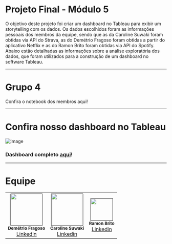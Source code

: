 # Projeto Final - Módulo 5

O objetivo deste projeto foi criar um dashboard no Tableau para exibir um storytelling com os dados. Os dados escolhidos foram as informações pessoais dos membros da equipe, sendo que as da Caroline Suwaki foram obtidas via API do Strava, as do Demétrio Fragoso foram obtidas a partir do aplicativo Netflix e as do Ramon Brito foram obtidas via API do Spotify. Abaixo estão detalhadas as informações sobre a análise exploratória dos dados, que foram utilizados para a construção de um dashboard no software Tableau.

---

# Grupo 4

Confira o notebook dos membros aqui! 

---

# Confira nosso dashboard no Tableau

![image](https://im2.ezgif.com/tmp/ezgif-2-53263fc767b6.gif)


### Dashboard completo [aqui](https://public.tableau.com/app/profile/dem.trio.da.costa.fragoso/viz/Projeto_final_ifood/Grupo4-IfoodResilia)!


--- 

# Equipe


<table>
  <tr>
    <td align="center"><a href=""><img src="https://cdn.discordapp.com/attachments/865709655498162186/871102347944800266/80566933_10215395485226673_4736036114899402752_o.jpg" width="100px;" alt=""/><br /><sub><b>Demétrio Fragoso</b></sub></a><br /><a href="www.linkedin.com/in/demetrio-fragoso" title="Linkedin"></a> <a href="https://github.com/demetriofragoso"
    title="Linkedin"> Linkedin </a></td>
    <td align="center"><a href=""><img src="https://cdn.discordapp.com/attachments/842838819640442903/847096419680256010/IMG_20210106_113858_114.jpg" width="100px;" alt=""/><br /><sub><b>Caroline Suwaki</b></sub></a><br /><a href="https://github.com/csuwaki/" title="Linkedin"></a> <a href="https://www.linkedin.com/in/csuwaki/"
    title="Linkedin"> Linkedin</a></td>
    <td align="center"><a href=""><img src="https://cdn.discordapp.com/attachments/865709655498162186/871104271494553620/rrrrrrr.jpg" width="70px;" alt=""/><br /><sub><b>Ramon Brito</b></sub></a><br /><a href="https://github.com/ramonbrito1995/" title="Linkedin"></a> <a href="https://www.linkedin.com/in/ramon-brito-70a0561b6"
    title="Linkedin"> Linkedin </a></td>
  

  </tr>
</table>
